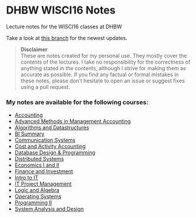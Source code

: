# DHBW WISCI16 Notes

Lecture notes for the WISCI16 classes at DHBW

Take a look at [this branch](https://github.com/bKiraly/DHBW_WISCI16_Notes/blob/new_no/README.md) for the newest updates.

> **Disclaimer**  
> These are notes created for my personal use. They mostly cover the contents of the lectures. I take no responsibility for the correctness of anything stated in the contents, although I strive for making them as accurate as possible. If you find any factual or formal mistakes in these notes, please don't hesitate to open an issue or suggest fixes using a pull request.

### My notes are available for the following courses:

* [Accounting](https://rawgit.com/bKiraly/DHBW_WISCI16_Notes/new_no/HTML/Accounting.html)
* [Advanced Methods in Management Accounting](https://cdn.rawgit.com/bKiraly/DHBW_WISCI16_Notes/new_no/HTML/Advanced%20Methods%20in%20Management%20Accounting.html)
* [Algorithms and Datastructures](https://rawgit.com/bKiraly/DHBW_WISCI16_Notes/new_no/HTML/Algorithms%20and%20Datastructures.html)
* [BI Summary](https://rawgit.com/bKiraly/DHBW_WISCI16_Notes/new_no/HTML/BI%20Summary.html)
* [Communication Systems](https://rawgit.com/bKiraly/DHBW_WISCI16_Notes/new_no/HTML/Communication%20Systems.html)
* [Cost and Activity Accounting](https://rawgit.com/bKiraly/DHBW_WISCI16_Notes/new_no/HTML/Cost%20and%20Activity%20Accounting.html)
* [Database Design & Programming](https://cdn.rawgit.com/bKiraly/DHBW_WISCI16_Notes/new_no/HTML/Database%20Design%20%26%20Programming.html)
* [Distributed Systems](https://cdn.rawgit.com/bKiraly/DHBW_WISCI16_Notes/new_no/HTML/Distributed%20Systems.html)
* [Economics I and II](https://rawgit.com/bKiraly/DHBW_WISCI16_Notes/new_no/HTML/Econ.html)
* [Finance and Investment](https://rawgit.com/bKiraly/DHBW_WISCI16_Notes/new_no/HTML/Finance%20and%20Investment.html)
* [Intro to IT](https://rawgit.com/bKiraly/DHBW_WISCI16_Notes/new_no/HTML/Intro%20to%20IT.html)
* [IT Project Management](https://rawgit.com/bKiraly/DHBW_WISCI16_Notes/new_no/HTML/IT%20Project%20Management.html)
* [Logic and Algebra](https://rawgit.com/bKiraly/DHBW_WISCI16_Notes/new_no/HTML/Logic%20and%20Algebra.html)
* [Operating Systems](https://cdn.rawgit.com/bKiraly/DHBW_WISCI16_Notes/new_no/HTML/Operating%20Systems.html)
* [Programming II](https://github.com/bKiraly/DHBW_WISCI16_Notes/tree/new_no/JAVA/Programming2)
* [System Analysis and Design](https://rawgit.com/bKiraly/DHBW_WISCI16_Notes/new_no/HTML/System%20Analysis%20and%20Design.html)
